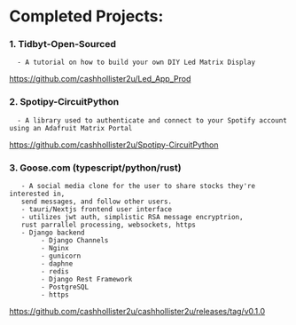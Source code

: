 # Completed Projects: 

   ### 1. Tidbyt-Open-Sourced

      - A tutorial on how to build your own DIY Led Matrix Display
      
   https://github.com/cashhollister2u/Led_App_Prod

   ### 2. Spotipy-CircuitPython

      - A library used to authenticate and connect to your Spotify account using an Adafruit Matrix Portal

   https://github.com/cashhollister2u/Spotipy-CircuitPython

   ### 3. Goose.com (typescript/python/rust) 
       - A social media clone for the user to share stocks they're interested in, 
       send messages, and follow other users.
       - tauri/Nextjs frontend user interface
       - utilizes jwt auth, simplistic RSA message encryptrion, 
       rust parrallel processing, websockets, https
       - Django backend 
            - Django Channels
            - Nginx
            - gunicorn
            - daphne
            - redis
            - Django Rest Framework
            - PostgreSQL 
            - https
            
   https://github.com/cashhollister2u/cashhollister2u/releases/tag/v0.1.0
      
   
      
   


